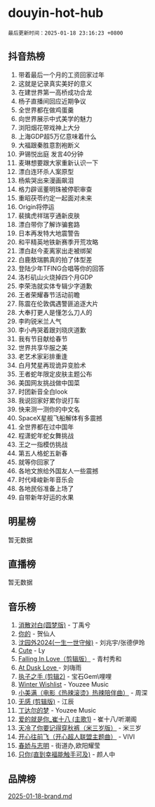 # douyin-hot-hub

`最后更新时间：2025-01-18 23:16:23 +0800`

## 抖音热榜

1. 带着最后一个月的工资回家过年
1. 这就是记录真实美好的意义
1. 在建世界第一高桥成功合龙
1. 杨子直播间回应近期争议
1. 全世界都在做鸡蛋羹
1. 向世界展示中式美学的魅力
1. 浏阳烟花带戏神上大分
1. 上海GDP超5万亿意味着什么
1. 大福跟秦胜意割袍断义
1. 尹锡悦出庭 发言40分钟
1. 麦琳想要跟大家重新认识一下
1. 漂白连环杀人案原型
1. 杨紫哭出来漫画飙泪
1. 格力辟谣董明珠被停职审查
1. 重昭茯苓约定一起面对未来
1. Origin将停运
1. 裴擒虎祥瑞亨通新皮肤
1. 漂白带你了解诈骗套路
1. 日本再发特大地震警告
1. 和平精英地铁新赛季开荒攻略
1. 漂白赵今麦离家出走被绑架
1. 白鹿敖瑞鹏真的拍了体型差
1. 登陆少年TFING合唱等你的回答
1. 洛杉矶山火烧掉四个月GDP
1. 李荣浩就实体专辑少字道歉
1. 王者荣耀春节活动前瞻
1. 陈震在伦敦偶遇警匪追逐大片
1. 大奉打更人是懂怎么刀人的
1. 李昀锐米兰人气
1. 李小冉哭着跟刘晓庆道歉
1. 我有节目献给春节
1. 世界共享华服之美
1. 老艺术家彩排重逢
1. 白月梵星再现诡异变脸术
1. 王者蛇年限定皮肤主题公布
1. 美国网友挑战做中国菜
1. 时团新音全白look
1. 我说回家好累你说打车
1. 快来测一测你的中文名
1. SpaceX星舰飞船解体有多震撼
1. 全世界都在过中国年
1. 程潇蛇年蛇女舞挑战
1. 王之一指模仿挑战
1. 第五人格蛇五新春
1. 就等你回家了
1. 各地文旅给外国友人一些震撼
1. 时代峰峻新年音乐会
1. 各地民俗准备上场了
1. 自带新年好运的水果

## 明星榜

暂无数据

## 直播榜

暂无数据

## 音乐榜

1. [消散对白(圆梦版)](https://sf5-hl-cdn-tos.douyinstatic.com/obj/tos-cn-ve-2774/og4jB5I5IizzoZVAAAzWgBMAsMDWoArfwBOiFs) - 丁禹兮
1. [你的](https://sf5-hl-cdn-tos.douyinstatic.com/obj/tos-cn-ve-2774/oYuIeKf42jB7sEV6B2upMdpYAgfrQWj0FeRegh) - 贺仙人
1. [沈园外2024(一生一世守候)](https://sf5-hl-cdn-tos.douyinstatic.com/obj/tos-cn-ve-2774/oAIYMHGCmKaYKFDd6FZBf9AfMfx1eErAAEJAFH) - 刘兆宇/张德伊玲
1. [Cute](https://sf5-hl-cdn-tos.douyinstatic.com/obj/tos-cn-ve-2774/o4IbIzHWKAAB4wsS5qMBRiiAlEBGTpQRNfFvuo) - Ly
1. [Falling In Love（剪辑版）](https://sf5-hl-cdn-tos.douyinstatic.com/obj/tos-cn-ve-2774/o8ajpA8zzgBPahbBIO8AcKGBLJezFCRd1wfP9f) - 青村秀和
1. [ At Dusk  Love ](https://sf5-hl-cdn-tos.douyinstatic.com/obj/tos-cn-ve-2774/o8CrpCf5CaYgI4ZrtQgMQAFEfuGqNnRSDQAPBc) - 刘嗨雨
1. [执子之手 (剪辑2)](https://sf5-hl-cdn-tos.douyinstatic.com/obj/tos-cn-ve-2774/oUoZLQjCc31XzqsBnBQUNgeKtYPBcgbFDwtfcu) - 宝石Gem\哩哩
1. [Winter Wishlist](https://sf5-hl-cdn-tos.douyinstatic.com/obj/tos-cn-ve-2774/oIIgUOeamCFCVAzxN6MFRLIBlLGpUqQxeeHrLE) - Youzee Music
1. [小美满（电影《热辣滚烫》热辣陪伴曲）](https://sf5-hl-cdn-tos.douyinstatic.com/obj/tos-cn-ve-2774/o0GAn2lSgfZIDUgtevCGDQYnFg4CwnrBaxbTZL) - 周深
1. [无感 (剪辑版)](https://sf5-hl-cdn-tos.douyinstatic.com/obj/tos-cn-ve-2774/o0eIsUzJBDlQaQFC5OFlgbMEZC1TFYBftOBn6p) - 江辰
1. [丁达尔的梦](https://sf5-hl-cdn-tos.douyinstatic.com/obj/tos-cn-ve-2774/oMU3WirUZBVQkAC9ccG5P2IQirziZM2RTInUY) - Youzee Music
1. [爱的就是你_崔十八 (主歌1)](https://sf5-hl-cdn-tos.douyinstatic.com/obj/tos-cn-ve-2774/oI5BO5DhFZ6UTcNCnZaOCBLtZ7WIMQGfgnXf5E) - 崔十八/听潮阁
1. [天冷了你要记得穿秋裤（米三岁版）](https://sf5-hl-cdn-tos.douyinstatic.com/obj/tos-cn-ve-2774/oQlIwVIDWiZ6BQilAorS7MA0AgCkQDvcZAdm1) - 米三岁
1. [开心往前飞（开心超人联盟主题曲）](https://sf5-hl-cdn-tos.douyinstatic.com/obj/tos-cn-ve-2774/9d8fb7c82cf1421fb93a9fe925275e0a) - VIVI
1. [春娇与志明](https://sf5-hl-cdn-tos.douyinstatic.com/obj/tos-cn-ve-2774/e530d8fceb7044b39707d7f9ff54add1) - 街道办,欧阳耀莹
1. [只你(直到幸福能触手可及)](https://sf5-hl-cdn-tos.douyinstatic.com/obj/tos-cn-ve-2774/o0lBkRDzFTeaVSUz3ZZSCBVtZ5DIMQGfgmEAuE) - 颜人中

## 品牌榜

[2025-01-18-brand.md](2025-01-18-brand.md)
